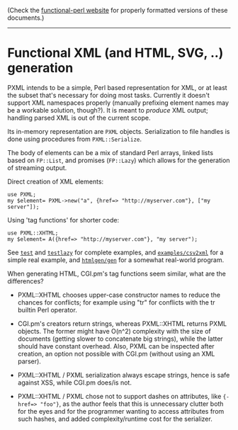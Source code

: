 (Check the [functional-perl website](http://functional-perl.org/) for
properly formatted versions of these documents.)

---

# Functional XML (and HTML, SVG, ..) generation

PXML intends to be a simple, Perl based representation for XML, or at
least the subset that's necessary for doing most tasks. Currently it
doesn't support XML namespaces properly (manually prefixing element
names may be a workable solution, though?). It is meant to *produce*
XML output; handling parsed XML is out of the current scope. 

Its in-memory representation are `PXML` objects. Serialization to
file handles is done using procedures from
`PXML::Serialize`. 

The body of elements can be a mix of standard Perl arrays, linked
lists based on `FP::List`, and promises (`FP::Lazy`) which
allows for the generation of streaming output.

Direct creation of XML elements:

    use PXML;
    my $element= PXML->new("a", {href=> "http://myserver.com"}, ["my server"]);

Using 'tag functions' for shorter code:

    use PXML::XHTML;
    my $element= A({href=> "http://myserver.com"}, "my server");

See [`test`](test) and [`testlazy`](testlazy) for complete examples,
and [`examples/csv2xml`](../examples/csv2xml) for a simple real
example, and [`htmlgen/gen`](../htmlgen/gen) for a somewhat real-world
program.


When generating HTML, CGI.pm's tag functions seem similar, what are
the differences?

 - PXML::XHTML chooses upper-case constructor names to reduce the
   chances for conflicts; for example using "tr" for <TR></TR>
   conflicts with the tr builtin Perl operator.

 - CGI.pm's creators return strings, whereas PXML::XHTML returns
   PXML objects. The former might have O(n^2) complexity with the
   size of documents (getting slower to concatenate big strings),
   while the latter should have constant overhead. Also, PXML can be
   inspected after creation, an option not possible with CGI.pm
   (without using an XML parser).

 - PXML::XHTML / PXML serialization always escape strings, hence
   is safe against XSS, while CGI.pm does/is not.

 - PXML::XHTML / PXML chose not to support dashes on attributes,
   like `{-href=> "foo"}`, as the author feels that this is unnecessary
   clutter both for the eyes and for the programmer wanting to access
   attributes from such hashes, and added complexity/runtime cost for
   the serializer.

